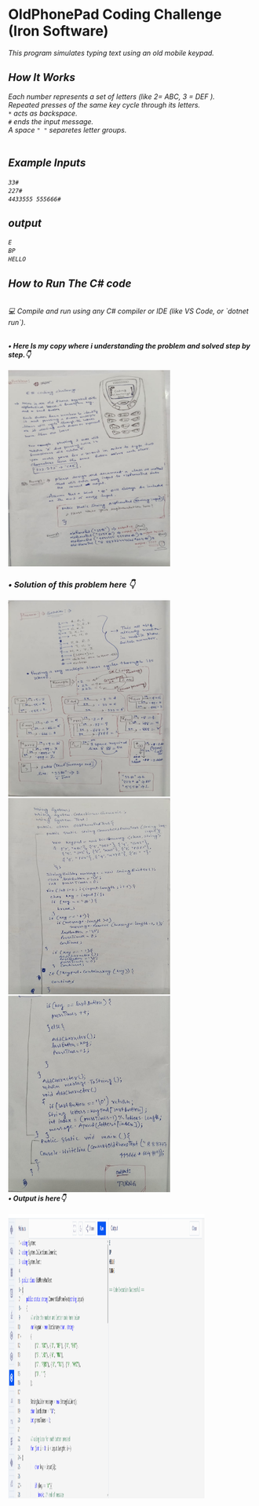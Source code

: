 # OldPhonePad Coding Challenge (Iron Software)
<i>This program simulates typing text using an old mobile keypad.
<br>
## How It Works
<i>Each number represents a set of letters (like 2= ABC, 3 = DEF ). <br>
   Repeated presses of the same key cycle through its letters.<br>
   `*` acts as backspace. <br>
   `#` ends the input message. <br>
   A space `" "` separetes letter groups. </i> 
   <br>
   <br>

   ## Example Inputs
   `33#` <br>
   `227#`<br>
   `4433555 555666#`
   <br>
   ## output
   `E` <br>
   `BP`<br>
   `HELLO`
   
## How to Run The  C# code
  <br>
<i> 💻 Compile and run using any C# compiler or IDE (like VS Code, or `dotnet run`).
<br> <br> 

<b>• Here Is my copy where i understanding the problem and solved step by step.👇 <b> <br><br>
<img src="https://github.com/IbrahimMallik786/C-_Coding_Challenge_IRON_Software/blob/960eacfe2199c331c256fc7f34e2b06fb9a84bad/IRON_1.jpg" height="400" width="330"/> <br>
<h3>• Solution of this problem here 👇 </h3>
<img src="https://github.com/IbrahimMallik786/C-_Coding_Challenge_IRON_Software/blob/5528c4b99854a25d7254ad909969a06db9383d96/IRON_2.jpg" height="400" width="330"/> <br>
<img src="https://github.com/IbrahimMallik786/C-_Coding_Challenge_IRON_Software/blob/8d996132be221dc74644a2e8e2799b4e31f7db93/IRON_3.jpg" height="400" width="330"/> <br>
<img src="https://github.com/IbrahimMallik786/C-_Coding_Challenge_IRON_Software/blob/3353c8b40fe5949c0a0dd4332ca88d974e78b00f/IRON_4.jpg" height="400" width="330"/> <br>
<i>• Output is here👇</i> <br> <br>
<img src="https://github.com/IbrahimMallik786/C-_Coding_Challenge_IRON_Software/blob/ae74057cf2c1ff4bee558e7714e6dc8dddf99380/C%23_output.png" height="580" width="400"/> <br>
